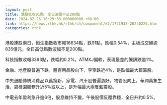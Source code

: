 ```yaml
---
layout: post
title: 港股低收91點　全日波幅不足200點
date: 2024-02-26 16:29:38.000000000 +08:00
link: https://news.rthk.hk/rthk/ch/component/k2/1741938-20240226.htm
categories: rthk
---
```


港股連跌兩日，恒生指數收市報16634點，跌91點，跌幅0.54%，主板成交額逾835億元，全日高低點數波幅不足200點。

科技指數收報3393點，跌幅約0.2%。ATMXJ偏軟，表現最差的騰訊跌逾1%。

金融、地產股普遍下跌，體育用品股向下，李寧跌近4%，是跌幅最大藍籌股。

中央鼓勵傳統消費品以舊換新，家電、汽車股普遍造好。物管股向上，華潤萬象生活、碧桂園服務升近5%或以上，是升幅最大兩隻藍籌股。

中電去年盈利急升逾6倍，股息維持不變，午後股價反覆靠穩，全日升約0.5%。

